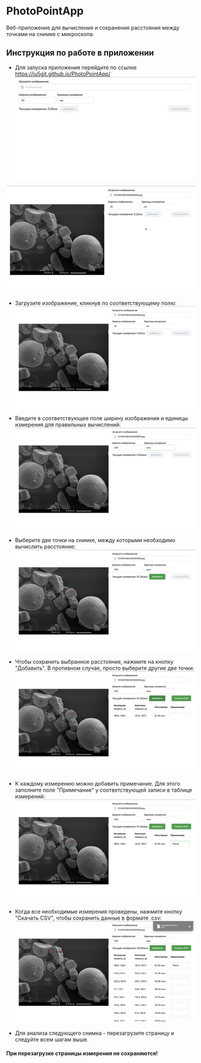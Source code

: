 # PhotoPointApp
Веб-приложение для вычисления и сохранения расстояния между точками на снимке с микроскопа.




## Инструкция по работе в приложении

- Для запуска приложения перейдите по ссылке https://iu5git.github.io/PhotoPointApp/
![Image alt](photopointapp/screenshots/start.png)

![Image alt](photopointapp/screenshots/NIR.gif)

- Загрузите изображение, кликнув по соответствующему полю:
![Image alt](photopointapp/screenshots/1.png)

- Введите в соответствующее поле ширину изображения и единицы измерения для правильных вычислений:
![Image alt](photopointapp/screenshots/2.png)

- Выберите две точки на снимке, между которыми необходимо вычислить расстояние:
![Image alt](photopointapp/screenshots/3.png)

- Чтобы сохранить выбранное расстояние, нажмите на кнопку "Добавить". В противном случае, просто выберите другие две точки:
![Image alt](photopointapp/screenshots/4.png)

- К каждому измерению можно добавить примечание. Для этого заполните поле "Примечание" у соответствующей записи в таблице измерений:
![Image alt](photopointapp/screenshots/5.png)

- Когда все необходимые измерения проведены, нажмите кнопку "Скачать CSV", чтобы сохранить данные в формате .csv:
![Image alt](photopointapp/screenshots/6.png)

- Для анализа следующего снимка - перезагрузите страницу и следуйте всем шагам выше. 


#### При перезагрузке страницы измерения не сохраняются!